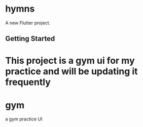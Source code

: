 # hymns

A new Flutter project.

## Getting Started

This project is a gym ui for my practice and will be updating it frequently
=======
# gym
a gym practice UI 
